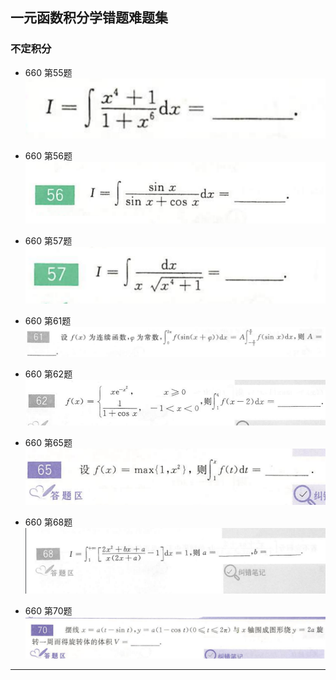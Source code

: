 ## 一元函数积分学错题难题集

### 不定积分
- 660 第55题  
![660-55](./statics/660-55.png)  

- 660 第56题  
![660-56](./statics/660-56.png)  

- 660 第57题  
![660-57](./statics/660-57.png)  

- 660 第61题  
![660-61](./statics/660-61.png)  

- 660 第62题  
![660-61](./statics/660-62.png)  

- 660 第65题  
![660-65](./statics/660-65.png)  

- 660 第68题  
![660-68](./statics/660-68.png)  

- 660 第70题  
![660-70](./statics/660-70.png)  

---

